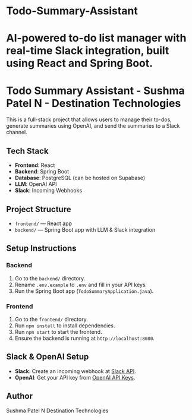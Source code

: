 
# Todo-Summary-Assistant
AI-powered to-do list manager with real-time Slack integration, built using React and Spring Boot.
=======
# Todo Summary Assistant - Sushma Patel N - Destination Technologies

This is a full-stack project that allows users to manage their to-dos, generate summaries using OpenAI, and send the summaries to a Slack channel.

## Tech Stack
- **Frontend**: React
- **Backend**: Spring Boot
- **Database**: PostgreSQL (can be hosted on Supabase)
- **LLM**: OpenAI API
- **Slack**: Incoming Webhooks

## Project Structure
- `frontend/` — React app
- `backend/` — Spring Boot app with LLM & Slack integration

## Setup Instructions

### Backend
1. Go to the `backend/` directory.
2. Rename `.env.example` to `.env` and fill in your API keys.
3. Run the Spring Boot app (`TodoSummaryApplication.java`).

### Frontend
1. Go to the `frontend/` directory.
2. Run `npm install` to install dependencies.
3. Run `npm start` to start the frontend.
4. Ensure the backend is running at `http://localhost:8080`.

## Slack & OpenAI Setup
- **Slack**: Create an incoming webhook at [Slack API](https://api.slack.com/messaging/webhooks).
- **OpenAI**: Get your API key from [OpenAI API Keys](https://platform.openai.com/account/api-keys).

## Author
Sushma Patel  N 
Destination Technologies
